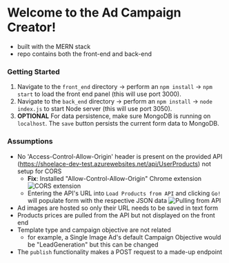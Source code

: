 # Welcome to the Ad Campaign Creator!

- built with the MERN stack 
- repo contains both the front-end and back-end

### Getting Started

1) Navigate to the `front_end` directory -> perform an `npm install` -> `npm start` to load the front end panel (this will use port 3000).
2) Navigate to the `back_end` directory -> perform an `npm install` -> `node index.js` to start Node server (this will use port 3050).
3) **OPTIONAL** For data persistence, make sure MongoDB is running on `localhost`. The `save` button persists the current form data to MongoDB.

### Assumptions
- No 'Access-Control-Allow-Origin' header is present on the provided API (https://shoelace-dev-test.azurewebsites.net/api/UserProducts) not setup for CORS
  - **Fix**: Installed "Allow-Control-Allow-Origin" Chrome extension
  ![CORS extension](https://imgur.com/a/djYz13t)
  - Entering the API's URL into `Load Products from API` and clicking `Go!` will populate form with the respective JSON data
  ![Pulling from API](https://imgur.com/a/E5vX3jx)
- Ad images are hosted so only their URL needs to be saved in text form
- Products prices are pulled from the API but not displayed on the front end
- Template type and campaign objective are not related
  - for example, a Single Image Ad's default Campaign Objective would be "LeadGeneration" but this can be changed
- The `publish` functionality makes a POST request to a made-up endpoint

